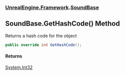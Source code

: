 ### [UnrealEngine.Framework](UnrealEngine_Framework.md 'UnrealEngine.Framework').[SoundBase](SoundBase.md 'UnrealEngine.Framework.SoundBase')
## SoundBase.GetHashCode() Method
Returns a hash code for the object  
```csharp
public override int GetHashCode();
```
#### Returns
[System.Int32](https://docs.microsoft.com/en-us/dotnet/api/System.Int32 'System.Int32')  

